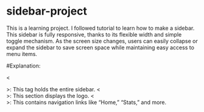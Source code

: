 # sidebar-project

This is a learning project. I followed tutorial to learn how to make a sidebar. This sidebar is fully responsive, thanks to its flexible width and simple toggle mechanism. As the screen size changes, users can easily collapse or expand the sidebar to save screen space while maintaining easy access to menu items.

#Explanation:

<<aside>>: This tag holds the entire sidebar.
<<div class=”logo”>>: This section displays the logo.
<<nav class=”menu”>>: This contains navigation links like “Home,” “Stats,” and more.
